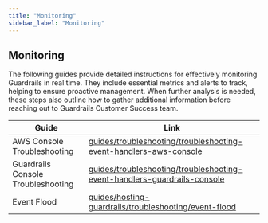 ```yaml
---
title: "Monitoring"
sidebar_label: "Monitoring"
---
```


## Monitoring

The following guides provide detailed instructions for effectively monitoring Guardrails in real time. They include essential metrics and alerts to track, helping to ensure proactive management. When further analysis is needed, these steps also outline how to gather additional information before reaching out to Guardrails Customer Success team.

| Guide                          | Link                                                                                             |
|--------------------------------|--------------------------------------------------------------------------------------------------|
| AWS Console Troubleshooting     | [guides/troubleshooting/troubleshooting-event-handlers-aws-console](guides/troubleshooting/troubleshooting-event-handlers-aws-console)   |
| Guardrails Console Troubleshooting | [guides/troubleshooting/troubleshooting-event-handlers-guardrails-console](guides/troubleshooting/troubleshooting-event-handlers-guardrails-console) |
| Event Flood                    | [guides/hosting-guardrails/troubleshooting/event-flood](guides/hosting-guardrails/troubleshooting/event-flood) |
